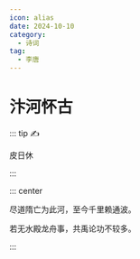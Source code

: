 ```yaml
---
icon: alias
date: 2024-10-10
category:
  - 诗词
tag:
  - 李唐
---
```


# 汴河怀古

<!-- more -->

::: tip ✍️

皮日休

:::

::: center

尽道隋亡为此河，至今千里赖通波。

若无水殿龙舟事，共禹论功不较多。

:::